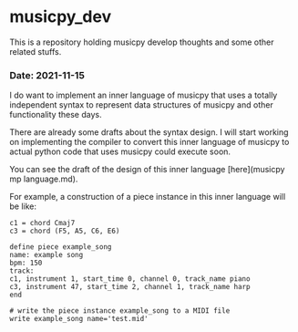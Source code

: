 # musicpy_dev
This is a repository holding musicpy develop thoughts and some other related stuffs.

### Date: 2021-11-15
I do want to implement an inner language of musicpy that uses a totally independent syntax to represent data structures of musicpy and other functionality these days.

There are already some drafts about the syntax design. I will start working on implementing the compiler to convert this inner language of musicpy to actual python code that uses musicpy could execute soon.

You can see the draft of the design of this inner language [here](musicpy mp language.md).

For example, a construction of a piece instance in this inner language will be like:
```
c1 = chord Cmaj7
c3 = chord (F5, A5, C6, E6)

define piece example_song
name: example song
bpm: 150
track:
c1, instrument 1, start_time 0, channel 0, track_name piano
c3, instrument 47, start_time 2, channel 1, track_name harp
end

# write the piece instance example_song to a MIDI file
write example_song name='test.mid'
```
